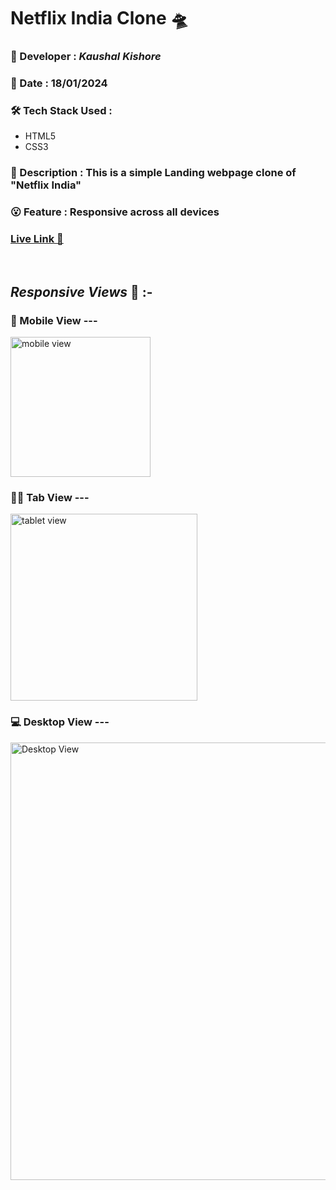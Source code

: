# **Netflix India Clone** :flying_saucer:       

### :santa: Developer : _Kaushal Kishore_
### :date: Date : 18/01/2024
### :hammer_and_wrench: Tech Stack Used : 
* HTML5
* CSS3
### :memo: Description : This is a simple Landing webpage clone of "Netflix India"
### :open_mouth: Feature : Responsive across all devices
### **<a href="https://netflix-clone-landing-page-pi.vercel.app" target="_blank">Live Link :rocket:</a>**


<br>

## *Responsive Views* 👀 :-
<h3> 📱 Mobile View --- </h3>
<img width="224" alt="mobile view" src="https://github.com/KaushalSonic/netflix-clone-landingPage/assets/88739514/44e4f30b-65b7-43ee-a44d-02d3bdd2c30f">
<h3> 👨‍💻 Tab View --- </h3>
<img width="299" alt="tablet view" src="https://github.com/KaushalSonic/netflix-clone-landingPage/assets/88739514/ee19f818-f7a2-4194-ac0e-9f4cf153796b">
<h3> 💻 Desktop View --- </h3>
<img width="700" alt="Desktop View" src="https://github.com/KaushalSonic/netflix-clone-landingPage/assets/88739514/42ab4ddf-d3d4-479c-9d13-d1b7352ed39a">
